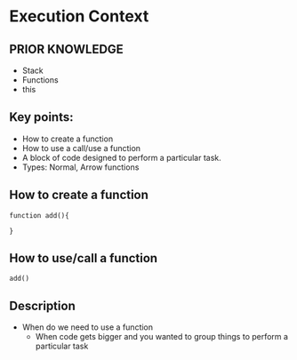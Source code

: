 # Execution Context

## PRIOR KNOWLEDGE
- Stack
- Functions
- this


## Key points:

- How to create a function
- How to use a call/use a function
- A block of code designed to perform a particular task.
- Types: Normal, Arrow functions


## How to create a function
```
function add(){
  
}
```
## How to use/call a function 
```
add()
```

## Description
- When do we need to use a function
  - When code gets bigger and you wanted to group things to perform a particular task
  
